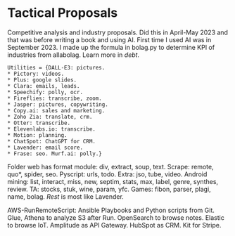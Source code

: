 # Tactical Proposals
Competitive analysis and industry proposals. Did this in April-May 2023 and that was before writing a book and using AI. First time I used AI was in September 2023. I made up the formula in bolag.py to determine KPI of industries from allabolag. Learn more in *debt*.
```
Utilities = {DALL-E3: pictures.
* Pictory: videos.
* Plus: google slides.
* Clara: emails, leads.
* Speechify: polly, ocr.
* Fireflies: transcribe, zoom.
* Jasper: pictures, copywriting.
* Copy.ai: sales and marketing.
* Zoho Zia: translate, crm.
* Otter: transcribe.
* Elevenlabs.io: transcribe. 
* Motion: planning.
* ChatSpot: ChatGPT for CRM.
* Lavender: email score.
* Frase: seo. Murf.ai: polly.}
```
Folder web has format module: div, extract, soup, text. Scrape: remote, quo*, spider, seo. Pyscript: urls, todo. Extra: jso, tube, video. Android mining: list, interact, miss, new, septim, stats, max, label, genre, synthes, review. TA: stocks, stuk, wine, param, yfc. Games: fibon, parser, plagi, name, bolag. *Rest* is most like Lavender. 

AWS-RunRemoteScript: Ansible Playbooks and Python scripts from Git. Glue, Athena to analyze S3 after Run. OpenSearch to browse notes. Elastic to browse IoT. Amplitude as API Gateway. HubSpot as CRM. Kit for Stripe.

